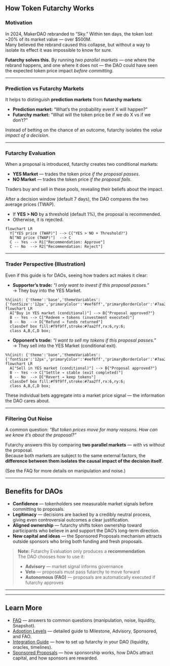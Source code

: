 ## How Token Futarchy Works

### Motivation

In 2024, MakerDAO rebranded to “Sky.” Within ten days, the token lost ~20% of its market value — over $500M.  
Many believed the rebrand caused this collapse, but without a way to isolate its effect it was impossible to know for sure.  

**Futarchy solves this.** By running *two parallel markets* — one where the rebrand happens, and one where it does not — the DAO could have seen the expected token price impact *before committing*.  

---

### Prediction vs Futarchy Markets

It helps to distinguish **prediction markets** from **futarchy markets**:

- **Prediction market:** “What’s the probability event X will happen?”  
- **Futarchy market:** “What will the token price be if we do X vs if we don’t?”  

Instead of betting on the chance of an outcome, futarchy isolates the *value impact of a decision*.

---

### Futarchy Evaluation

When a proposal is introduced, futarchy creates two conditional markets:

- **YES Market** — trades the token price *if the proposal passes*.  
- **NO Market** — trades the token price *if the proposal fails*.  

Traders buy and sell in these pools, revealing their beliefs about the impact.

After a decision window (default 7 days), the DAO compares the two average prices (TWAP).  
- If **YES > NO** by a threshold (default 1%), the proposal is recommended.
- Otherwise, it is rejected.

```mermaid
flowchart LR
  Y["YES price (TWAP)"] --> C{"YES > NO + Threshold?"}
  N["NO price (TWAP)"]  --> C
  C -- Yes --> R1["Recommendation: Approve"]
  C -- No  --> R2["Recommendation: Reject"]
```

---

### Trader Perspective (Illustration)

Even if this guide is for DAOs, seeing how traders act makes it clear:

- **Supporter’s trade:** *“I only want to invest if this proposal passes.”*  
  → They buy into the YES Market.

```mermaid
%%{init: {'theme':'base','themeVariables':{'fontSize':'12px','primaryColor':'#eef6ff','primaryBorderColor':'#7aa2ff','lineColor':'#7aa2ff'}}}%%
flowchart LR
  A["Buy in YES market (conditional)"] --> B{"Proposal approved?"}
  B -- Yes --> C["Redeem → tokens (investment executed)"]
  B -- No  --> D["Refund → funds returned"]
  classDef box fill:#f9f9ff,stroke:#7aa2ff,rx:6,ry:6;
  class A,B,C,D box;
```

- **Opponent’s trade:** *“I want to sell my tokens if this proposal passes.”*  
  → They sell into the YES Market (conditional exit).  

```mermaid
%%{init: {'theme':'base','themeVariables':{'fontSize':'12px','primaryColor':'#eef6ff','primaryBorderColor':'#7aa2ff','lineColor':'#7aa2ff'}}}%%
flowchart LR
  A["Sell in YES market (conditional)"] --> B{"Proposal approved?"}
  B -- Yes --> C["Settle → stable (exit completed)"]
  B -- No  --> D["Revert → keep tokens"]
  classDef box fill:#f9f9ff,stroke:#7aa2ff,rx:6,ry:6;
  class A,B,C,D box;
```

These individual bets aggregate into a market price signal — the information the DAO cares about.

---

### Filtering Out Noise

A common question: *“But token prices move for many reasons. How can we know it’s about the proposal?”*  

Futarchy answers this by comparing **two parallel markets** — *with* vs *without* the proposal.  
Because both markets are subject to the same external factors, the **difference between them isolates the causal impact of the decision itself**.

(See the FAQ for more details on manipulation and noise.)

---

## Benefits for DAOs

- **Confidence** — tokenholders see measurable market signals before committing to proposals.  
- **Legitimacy** — decisions are backed by a credibly neutral process, giving even controversial outcomes a clear justification.  
- **Aligned ownership** — futarchy shifts token ownership toward participants who believe in and support the DAO’s long-term direction.  
- **New capital and ideas** — the Sponsored Proposals mechanism attracts outside sponsors who bring both funding and fresh proposals.  

> **Note:** Futarchy Evaluation only produces a **recommendation**.  
> The DAO chooses how to use it:
> - **Advisory** — market signal informs governance  
> - **Veto** — proposals must pass futarchy to move forward  
> - **Autonomous (FAO)** — proposals are automatically executed if futarchy approves  

---

---

## Learn More

- [FAQ](./faq.md) — answers to common questions (manipulation, noise, liquidity, Snapshot).  
- [Adoption Levels](./adoption-levels.md) — detailed guide to Milestone, Advisory, Sponsored, and FAO.  
- [Integration Guide](./integration.md) — how to set up futarchy in your DAO (liquidity, oracles, timelines).  
- [Sponsored Proposals](./sponsorship.md) — how sponsorship works, how DAOs attract capital, and how sponsors are rewarded.  

